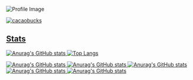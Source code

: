 ![Profile Image](https://github.com/cacaobucks/cacaobucks/blob/main/githubPFhead.png?raw=true)


<p align="left">
  <a href="https://github.com/cacaobucks/cacaobucks/">
    <img src="https://komarev.com/ghpvc/?username=cacaobucks" alt="cacaobucks" />
</p>

## Stats
![Anurag's GitHub stats](https://github-readme-stats.vercel.app/api?username=cacaobucks&show_icons=true&theme=synthwave)
![Top Langs](https://github-readme-stats.vercel.app/api/top-langs/?username=cacaobucks&layout=compact&theme=synthwave)

![Anurag's GitHub stats](http://github-profile-summary-cards.vercel.app/api/cards/profile-details?username=cacaobucks&theme=synthwave)
![Anurag's GitHub stats](http://github-profile-summary-cards.vercel.app/api/cards/repos-per-language?username=cacaobucks&theme=synthwave)
![Anurag's GitHub stats](http://github-profile-summary-cards.vercel.app/api/cards/most-commit-language?username=cacaobucks&theme=synthwave)
![Anurag's GitHub stats](http://github-profile-summary-cards.vercel.app/api/cards/stats?username=cacaobucks&theme=synthwave)
![Anurag's GitHub stats](http://github-profile-summary-cards.vercel.app/api/cards/productive-time?username=cacaobucks&theme=synthwave&utcOffset=8)
